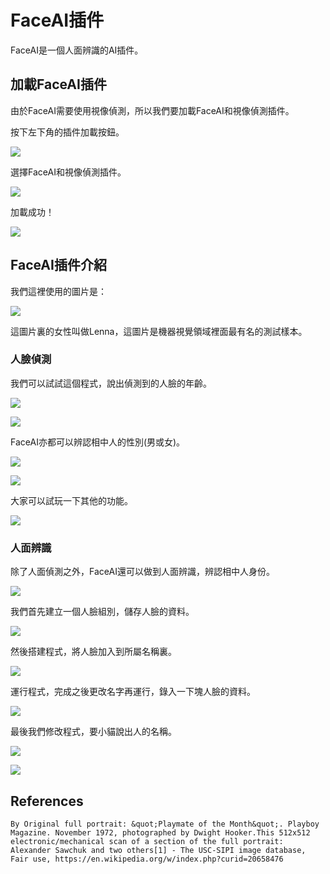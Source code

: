# FaceAI插件

FaceAI是一個人面辨識的AI插件。

## 加載FaceAI插件

由於FaceAI需要使用視像偵測，所以我們要加載FaceAI和視像偵測插件。

按下左下角的插件加載按鈕。

![](../images/add.png)

選擇FaceAI和視像偵測插件。

![](../images/faceai1.png)

加載成功！

![](../images/faceai2.png)

## FaceAI插件介紹

我們這裡使用的圖片是：

![](../images/lenna.png)

這圖片裏的女性叫做Lenna，這圖片是機器視覺領域裡面最有名的測試樣本。

### 人臉偵測

我們可以試試這個程式，說出偵測到的人臉的年齡。

![](../images/faceai3.png)

![](../images/faceai4.png)

FaceAI亦都可以辨認相中人的性別(男或女)。

![](../images/faceai5.png)

![](../images/faceai6.png)

大家可以試玩一下其他的功能。

![](../images/faceai7.png)

### 人面辨識

除了人面偵測之外，FaceAI還可以做到人面辨識，辨認相中人身份。

![](../images/faceai8.png)

我們首先建立一個人臉組別，儲存人臉的資料。

![](../images/faceai9.png)

然後搭建程式，將人臉加入到所屬名稱裏。

![](../images/faceai10.png)

運行程式，完成之後更改名字再運行，錄入一下塊人臉的資料。

![](../images/faceai11.png)

最後我們修改程式，要小貓說出人的名稱。

![](../images/faceai12.png)

![](../images/faceai13.png)

## References

    By Original full portrait: &quot;Playmate of the Month&quot;. Playboy Magazine. November 1972, photographed by Dwight Hooker.This 512x512 electronic/mechanical scan of a section of the full portrait: Alexander Sawchuk and two others[1] - The USC-SIPI image database, Fair use, https://en.wikipedia.org/w/index.php?curid=20658476

